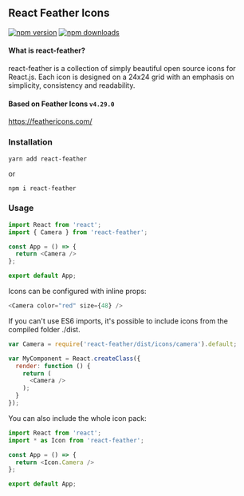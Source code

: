 ## React Feather Icons

[![npm version](https://img.shields.io/npm/v/react-feather.svg?style=flat-square)](https://www.npmjs.com/package/react-feather)
[![npm downloads](https://img.shields.io/npm/dm/react-feather.svg?style=flat-square)](https://www.npmjs.com/package/react-feather)

#### What is react-feather?
react-feather is a collection of simply beautiful open source icons for React.js. Each icon is designed on a 24x24 grid with an emphasis on simplicity, consistency and readability.

#### Based on Feather Icons  ```v4.29.0```
https://feathericons.com/

### Installation
    yarn add react-feather
    
  or
    
    npm i react-feather

### Usage

```javascript
import React from 'react';
import { Camera } from 'react-feather';

const App = () => {
  return <Camera />
};

export default App;
```

Icons can be configured with inline props:
```javascript
<Camera color="red" size={48} />
```

If you can't use ES6 imports, it's possible to include icons from the compiled folder ./dist.
```javascript
var Camera = require('react-feather/dist/icons/camera').default;

var MyComponent = React.createClass({
  render: function () {
    return (
      <Camera />
    );
  }
});
```
You can also include the whole icon pack:

```javascript
import React from 'react';
import * as Icon from 'react-feather';

const App = () => {
  return <Icon.Camera />
};

export default App;
```
